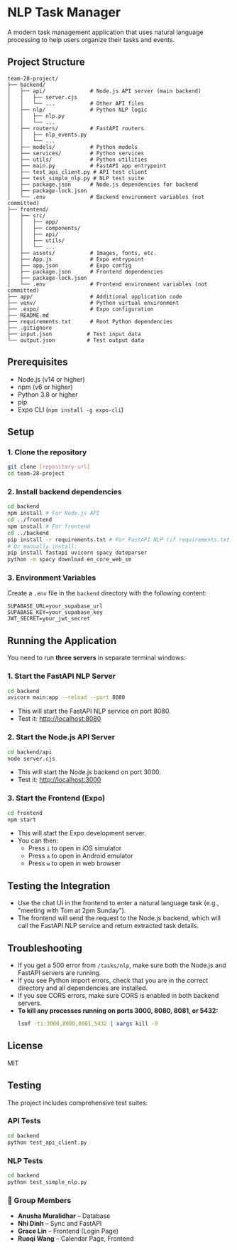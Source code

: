 # NLP Task Manager

A modern task management application that uses natural language processing to help users organize their tasks and events.

## Project Structure

```
team-28-project/
├── backend/
│   ├── api/              # Node.js API server (main backend)
│   │   ├── server.cjs
│   │   └── ...           # Other API files
│   ├── nlp/              # Python NLP logic
│   │   ├── nlp.py
│   │   └── ...
│   ├── routers/          # FastAPI routers
│   │   ├── nlp_events.py
│   │   └── ...
│   ├── models/           # Python models
│   ├── services/         # Python services
│   ├── utils/            # Python utilities
│   ├── main.py           # FastAPI app entrypoint
│   ├── test_api_client.py # API test client
│   ├── test_simple_nlp.py # NLP test suite
│   ├── package.json      # Node.js dependencies for backend
│   ├── package-lock.json
│   └── .env              # Backend environment variables (not committed)
├── frontend/
│   ├── src/
│   │   ├── app/
│   │   ├── components/
│   │   ├── api/
│   │   ├── utils/
│   │   └── ...
│   ├── assets/           # Images, fonts, etc.
│   ├── App.js            # Expo entrypoint
│   ├── app.json          # Expo config
│   ├── package.json      # Frontend dependencies
│   ├── package-lock.json
│   └── .env              # Frontend environment variables (not committed)
├── app/                  # Additional application code
├── venv/                 # Python virtual environment
├── .expo/                # Expo configuration
├── README.md
├── requirements.txt      # Root Python dependencies
├── .gitignore
├── input.json           # Test input data
└── output.json          # Test output data
```

## Prerequisites

- Node.js (v14 or higher)
- npm (v6 or higher)
- Python 3.8 or higher
- pip
- Expo CLI (`npm install -g expo-cli`)

## Setup

### 1. Clone the repository
```bash
git clone [repository-url]
cd team-28-project
```

### 2. Install backend dependencies
```bash
cd backend
npm install # For Node.js API
cd ../frontend
npm install # For frontend
cd ../backend
pip install -r requirements.txt # For FastAPI NLP (if requirements.txt exists)
# Or manually install:
pip install fastapi uvicorn spacy dateparser
python -m spacy download en_core_web_sm
```

### 3. Environment Variables
Create a `.env` file in the `backend` directory with the following content:
```env
SUPABASE_URL=your_supabase_url
SUPABASE_KEY=your_supabase_key
JWT_SECRET=your_jwt_secret
```

## Running the Application

You need to run **three servers** in separate terminal windows:

### 1. Start the FastAPI NLP Server
```bash
cd backend
uvicorn main:app --reload --port 8080
```
- This will start the FastAPI NLP service on port 8080.
- Test it: [http://localhost:8080](http://localhost:8080)

### 2. Start the Node.js API Server
```bash
cd backend/api
node server.cjs
```
- This will start the Node.js backend on port 3000.
- Test it: [http://localhost:3000](http://localhost:3000)

### 3. Start the Frontend (Expo)
```bash
cd frontend
npm start
```
- This will start the Expo development server.
- You can then:
  - Press `i` to open in iOS simulator
  - Press `a` to open in Android emulator
  - Press `w` to open in web browser

## Testing the Integration
- Use the chat UI in the frontend to enter a natural language task (e.g., "meeting with Tom at 2pm Sunday").
- The frontend will send the request to the Node.js backend, which will call the FastAPI NLP service and return extracted task details.

## Troubleshooting
- If you get a 500 error from `/tasks/nlp`, make sure both the Node.js and FastAPI servers are running.
- If you see Python import errors, check that you are in the correct directory and all dependencies are installed.
- If you see CORS errors, make sure CORS is enabled in both backend servers.
- **To kill any processes running on ports 3000, 8080, 8081, or 5432:**
  ```bash
  lsof -ti:3000,8080,8081,5432 | xargs kill -9
  ```

## License
MIT

## Testing

The project includes comprehensive test suites:

### API Tests
```bash
cd backend
python test_api_client.py
```

### NLP Tests
```bash
cd backend
python test_simple_nlp.py
```

### 👥 Group Members

- **Anusha Muralidhar** – Database
- **Nhi Dinh** – Sync and FastAPI
- **Grace Lin** – Frontend (Login Page)
- **Ruoqi Wang** – Calendar Page, Frontend
